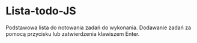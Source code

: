 # Lista-todo-JS

Podstawowa lista do notowania zadań do wykonania.
Dodawanie zadań za pomocą przycisku lub zatwierdzenia klawiszem Enter.
